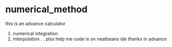 # numerical_method

this is an advance calculator 
1. numerical integration 
2. interpolation
.
.
plss help me
code is on neatbeans ide 
thankx in advance